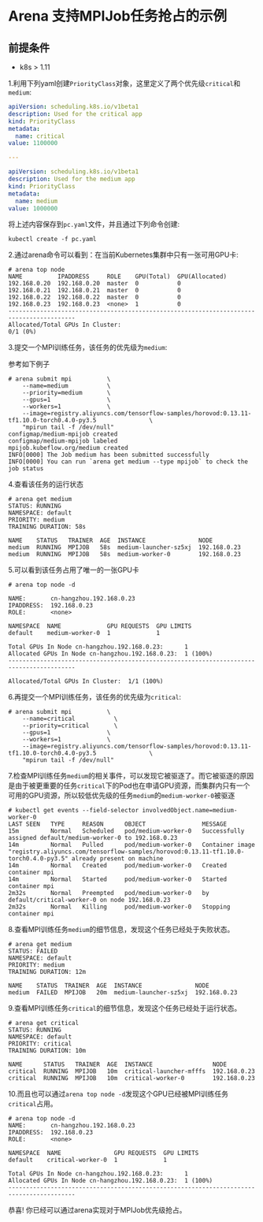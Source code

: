 
# Arena 支持MPIJob任务抢占的示例

## 前提条件

- k8s > 1.11

1.利用下列yaml创建`PriorityClass`对象，这里定义了两个优先级`critical`和`medium`:

```yaml
apiVersion: scheduling.k8s.io/v1beta1
description: Used for the critical app
kind: PriorityClass
metadata:
  name: critical
value: 1100000

---

apiVersion: scheduling.k8s.io/v1beta1
description: Used for the medium app
kind: PriorityClass
metadata:
  name: medium
value: 1000000
```

将上述内容保存到`pc.yaml`文件，并且通过下列命令创建:

```
kubectl create -f pc.yaml
```

2.通过arena命令可以看到：在当前Kubernetes集群中只有一张可用GPU卡:

```
# arena top node
NAME          IPADDRESS     ROLE    GPU(Total)  GPU(Allocated)
192.168.0.20  192.168.0.20  master  0           0
192.168.0.21  192.168.0.21  master  0           0
192.168.0.22  192.168.0.22  master  0           0
192.168.0.23  192.168.0.23  <none>  1           0
-----------------------------------------------------------------------------------------
Allocated/Total GPUs In Cluster:
0/1 (0%)
```

3.提交一个MPI训练任务，该任务的优先级为`medium`:

参考如下例子 

```
# arena submit mpi          \
    --name=medium           \
    --priority=medium       \
    --gpus=1                \
    --workers=1             \
    --image=registry.aliyuncs.com/tensorflow-samples/horovod:0.13.11-tf1.10.0-torch0.4.0-py3.5               \
    "mpirun tail -f /dev/null"
configmap/medium-mpijob created
configmap/medium-mpijob labeled
mpijob.kubeflow.org/medium created
INFO[0000] The Job medium has been submitted successfully
INFO[0000] You can run `arena get medium --type mpijob` to check the job status
```

4.查看该任务的运行状态

```
# arena get medium
STATUS: RUNNING
NAMESPACE: default
PRIORITY: medium
TRAINING DURATION: 58s

NAME    STATUS   TRAINER  AGE  INSTANCE               NODE
medium  RUNNING  MPIJOB   58s  medium-launcher-sz5xj  192.168.0.23
medium  RUNNING  MPIJOB   58s  medium-worker-0        192.168.0.23
```

5.可以看到该任务占用了唯一的一张GPU卡

```
# arena top node -d

NAME:       cn-hangzhou.192.168.0.23
IPADDRESS:  192.168.0.23
ROLE:       <none>

NAMESPACE  NAME             GPU REQUESTS  GPU LIMITS
default    medium-worker-0  1             1

Total GPUs In Node cn-hangzhou.192.168.0.23:      1
Allocated GPUs In Node cn-hangzhou.192.168.0.23:  1 (100%)
-----------------------------------------------------------------------------------------

Allocated/Total GPUs In Cluster:  1/1 (100%)
```

6.再提交一个MPI训练任务，该任务的优先级为`critical`:

```
# arena submit mpi          \
    --name=critical           \
    --priority=critical       \
    --gpus=1                \
    --workers=1             \
    --image=registry.aliyuncs.com/tensorflow-samples/horovod:0.13.11-tf1.10.0-torch0.4.0-py3.5               \
    "mpirun tail -f /dev/null"
```

7.检查MPI训练任务`medium`的相关事件，可以发现它被驱逐了。而它被驱逐的原因是由于被更重要的任务`critical`下的Pod也在申请GPU资源，而集群内只有一个可用的GPU资源，所以较低优先级的任务`medium`的`medium-worker-0`被驱逐

```
# kubectl get events --field-selector involvedObject.name=medium-worker-0
LAST SEEN   TYPE     REASON      OBJECT                MESSAGE
15m         Normal   Scheduled   pod/medium-worker-0   Successfully assigned default/medium-worker-0 to 192.168.0.23
14m         Normal   Pulled      pod/medium-worker-0   Container image "registry.aliyuncs.com/tensorflow-samples/horovod:0.13.11-tf1.10.0-torch0.4.0-py3.5" already present on machine
14m         Normal   Created     pod/medium-worker-0   Created container mpi
14m         Normal   Started     pod/medium-worker-0   Started container mpi
2m32s       Normal   Preempted   pod/medium-worker-0   by default/critical-worker-0 on node 192.168.0.23
2m32s       Normal   Killing     pod/medium-worker-0   Stopping container mpi
```

8.查看MPI训练任务`medium`的细节信息，发现这个任务已经处于失败状态。

```
# arena get medium
STATUS: FAILED
NAMESPACE: default
PRIORITY: medium
TRAINING DURATION: 12m

NAME    STATUS  TRAINER  AGE  INSTANCE               NODE
medium  FAILED  MPIJOB   20m  medium-launcher-sz5xj  192.168.0.23
```

9.查看MPI训练任务`critical`的细节信息，发现这个任务已经处于运行状态。

```
# arena get critical
STATUS: RUNNING
NAMESPACE: default
PRIORITY: critical
TRAINING DURATION: 10m

NAME      STATUS   TRAINER  AGE  INSTANCE                 NODE
critical  RUNNING  MPIJOB   10m  critical-launcher-mfffs  192.168.0.23
critical  RUNNING  MPIJOB   10m  critical-worker-0        192.168.0.23
```

10.而且也可以通过`arena top node -d`发现这个GPU已经被MPI训练任务`critical`占用。

```
# arena top node -d
NAME:       cn-hangzhou.192.168.0.23
IPADDRESS:  192.168.0.23
ROLE:       <none>

NAMESPACE  NAME               GPU REQUESTS  GPU LIMITS
default    critical-worker-0  1             1

Total GPUs In Node cn-hangzhou.192.168.0.23:      1
Allocated GPUs In Node cn-hangzhou.192.168.0.23:  1 (100%)
-----------------------------------------------------------------------------------------
```

恭喜! 你已经可以通过arena实现对于MPIJob优先级抢占。
